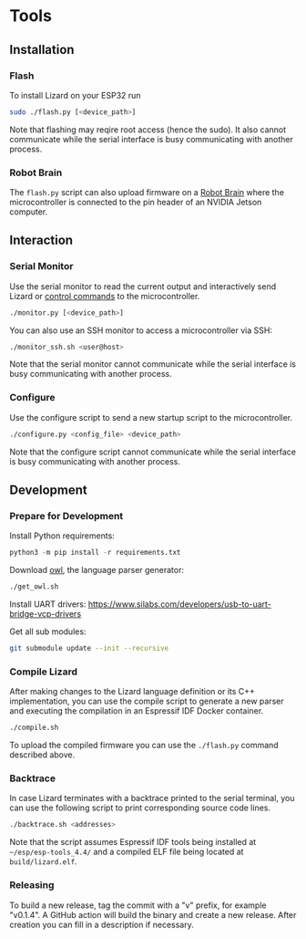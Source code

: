 # Tools

## Installation

### Flash

To install Lizard on your ESP32 run

```bash
sudo ./flash.py [<device_path>]
```

Note that flashing may reqire root access (hence the sudo).
It also cannot communicate while the serial interface is busy communicating with another process.

### Robot Brain

The `flash.py` script can also upload firmware on a [Robot Brain](https://www.zauberzeug.com/product-robot-brain.html) where the microcontroller is connected to the pin header of an NVIDIA Jetson computer.

## Interaction

### Serial Monitor

Use the serial monitor to read the current output and interactively send Lizard or [control commands](control_commands.md) to the microcontroller.

```bash
./monitor.py [<device_path>]
```

You can also use an SSH monitor to access a microcontroller via SSH:

```bash
./monitor_ssh.sh <user@host>
```

Note that the serial monitor cannot communicate while the serial interface is busy communicating with another process.

### Configure

Use the configure script to send a new startup script to the microcontroller.

```bash
./configure.py <config_file> <device_path>
```

Note that the configure script cannot communicate while the serial interface is busy communicating with another process.

## Development

### Prepare for Development

Install Python requirements:

```python
python3 -m pip install -r requirements.txt
```

Download [owl](https://github.com/ianh/owl), the language parser generator:

```bash
./get_owl.sh
```

Install UART drivers: https://www.silabs.com/developers/usb-to-uart-bridge-vcp-drivers

Get all sub modules:

```bash
git submodule update --init --recursive
```

### Compile Lizard

After making changes to the Lizard language definition or its C++ implementation, you can use the compile script to generate a new parser and executing the compilation in an Espressif IDF Docker container.

```bash
./compile.sh
```

To upload the compiled firmware you can use the `./flash.py` command described above.

### Backtrace

In case Lizard terminates with a backtrace printed to the serial terminal, you can use the following script to print corresponding source code lines.

```bash
./backtrace.sh <addresses>
```

Note that the script assumes Espressif IDF tools being installed at `~/esp/esp-tools_4.4/` and a compiled ELF file being located at `build/lizard.elf`.

### Releasing

To build a new release, tag the commit with a "v" prefix, for example "v0.1.4".
A GitHub action will build the binary and create a new release.
After creation you can fill in a description if necessary.
